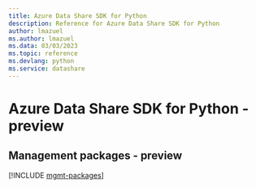 ```yaml
---
title: Azure Data Share SDK for Python
description: Reference for Azure Data Share SDK for Python
author: lmazuel
ms.author: lmazuel
ms.data: 03/03/2023
ms.topic: reference
ms.devlang: python
ms.service: datashare
---
```

# Azure Data Share SDK for Python - preview

## Management packages - preview
[!INCLUDE [mgmt-packages](data-share-mgmt-index.md)]
